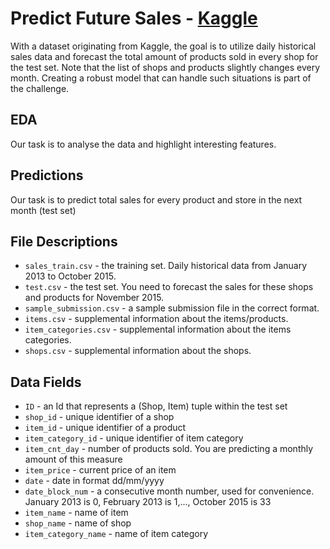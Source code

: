 # Predict Future Sales - [Kaggle](https://www.kaggle.com/c/competitive-data-science-predict-future-sales/overview)
With a dataset originating from Kaggle, the goal is to utilize daily historical sales data and forecast the total amount of products sold in every shop for the test set. Note that the list of shops and products slightly changes every month. Creating a robust model that can handle such situations is part of the challenge.

## EDA
Our task is to analyse the data and highlight interesting features.

## Predictions
Our task is to predict total sales for every product and store in the next month (test set)

## File Descriptions
* ```sales_train.csv``` - the training set. Daily historical data from January 2013 to October 2015.
* ```test.csv``` - the test set. You need to forecast the sales for these shops and products for November 2015.
* ```sample_submission.csv``` - a sample submission file in the correct format.
* ```items.csv``` - supplemental information about the items/products.
* ```item_categories.csv```  - supplemental information about the items categories.
* ```shops.csv``` - supplemental information about the shops.

## Data Fields
* ```ID``` - an Id that represents a (Shop, Item) tuple within the test set
* ```shop_id``` - unique identifier of a shop
* ```item_id``` - unique identifier of a product
* ```item_category_id``` - unique identifier of item category
* ```item_cnt_day``` - number of products sold. You are predicting a monthly amount of this measure
* ```item_price``` - current price of an item
* ```date``` - date in format dd/mm/yyyy
* ```date_block_num``` - a consecutive month number, used for convenience. January 2013 is 0, February 2013 is 1,..., October 2015 is 33
* ```item_name``` - name of item
* ```shop_name``` - name of shop
* ```item_category_name``` - name of item category
